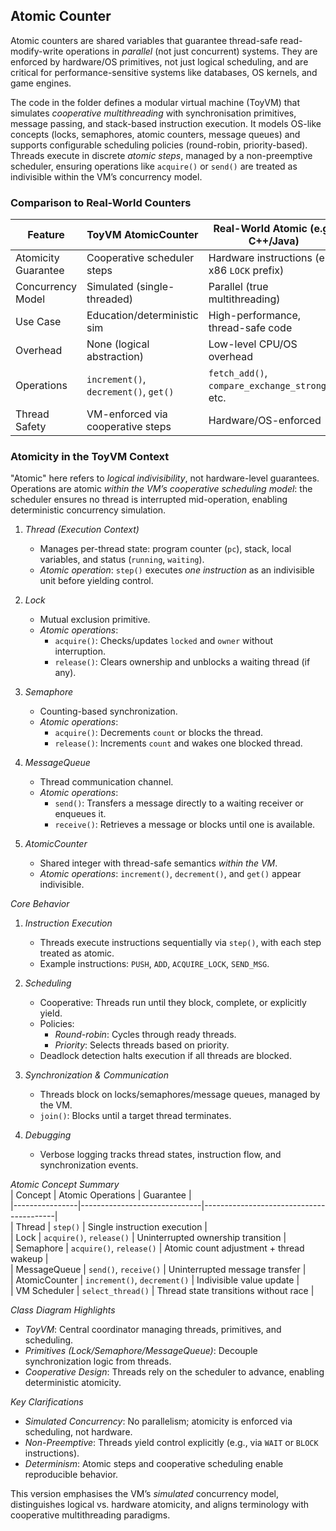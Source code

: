
## Atomic Counter

Atomic counters are shared variables that guarantee thread-safe read-modify-write operations in *parallel*
(not just concurrent) systems. They are enforced by hardware/OS primitives, not just logical scheduling,
and are critical for performance-sensitive systems like databases, OS kernels, and game engines.

The code in the folder defines a modular virtual machine (ToyVM) that simulates *cooperative multithreading*
with synchronisation primitives, message passing, and stack-based instruction execution. It models OS-like concepts
(locks, semaphores, atomic counters, message queues) and supports configurable scheduling policies (round-robin,
priority-based). Threads execute in discrete *atomic steps*, managed by a non-preemptive scheduler, ensuring
operations like `acquire()` or `send()` are treated as indivisible within the VM’s concurrency model.

### Comparison to Real-World Counters

| Feature             | ToyVM AtomicCounter                   | Real-World Atomic (e.g., C++/Java)              |
|---------------------|---------------------------------------|-------------------------------------------------|
| Atomicity Guarantee | Cooperative scheduler steps           | Hardware instructions (e.g., x86 `LOCK` prefix) |
| Concurrency Model   | Simulated (single-threaded)           | Parallel (true multithreading)                  |
| Use Case            | Education/deterministic sim           | High-performance, thread-safe code              |
| Overhead            | None (logical abstraction)            | Low-level CPU/OS overhead                       |
| Operations          | `increment()`, `decrement()`, `get()` | `fetch_add()`, `compare_exchange_strong()`, etc.|
| Thread Safety       | VM-enforced via cooperative steps     | Hardware/OS-enforced                            |


### Atomicity in the ToyVM Context

"Atomic" here refers to *logical indivisibility*, not hardware-level guarantees. Operations are atomic
*within the VM’s cooperative scheduling model*: the scheduler ensures no thread is interrupted mid-operation,
enabling deterministic concurrency simulation.

1. *Thread (Execution Context)*  
   - Manages per-thread state: program counter (`pc`), stack, local variables, and status (`running`, `waiting`).  
   - *Atomic operation*: `step()` executes *one instruction* as an indivisible unit before yielding control.  

2. *Lock*  
   - Mutual exclusion primitive.  
   - *Atomic operations*:  
     - `acquire()`: Checks/updates `locked` and `owner` without interruption.  
     - `release()`: Clears ownership and unblocks a waiting thread (if any).  

3. *Semaphore*  
   - Counting-based synchronization.  
   - *Atomic operations*:  
     - `acquire()`: Decrements `count` or blocks the thread.  
     - `release()`: Increments `count` and wakes one blocked thread.  

4. *MessageQueue*  
   - Thread communication channel.  
   - *Atomic operations*:  
     - `send()`: Transfers a message directly to a waiting receiver or enqueues it.  
     - `receive()`: Retrieves a message or blocks until one is available.  

5. *AtomicCounter*  
   - Shared integer with thread-safe semantics *within the VM*.  
   - *Atomic operations*: `increment()`, `decrement()`, and `get()` appear indivisible.  


*Core Behavior*  
1. *Instruction Execution*  
   - Threads execute instructions sequentially via `step()`, with each step treated as atomic.  
   - Example instructions: `PUSH`, `ADD`, `ACQUIRE_LOCK`, `SEND_MSG`.  

2. *Scheduling*  
   - Cooperative: Threads run until they block, complete, or explicitly yield.  
   - Policies:  
     - *Round-robin*: Cycles through ready threads.  
     - *Priority*: Selects threads based on priority.  
   - Deadlock detection halts execution if all threads are blocked.  

3. *Synchronization & Communication*  
   - Threads block on locks/semaphores/message queues, managed by the VM.  
   - `join()`: Blocks until a target thread terminates.  

4. *Debugging*  
   - Verbose logging tracks thread states, instruction flow, and synchronization events.  



*Atomic Concept Summary*  
| Concept        | Atomic Operations            | Guarantee                               |  
|----------------|------------------------------|-----------------------------------------|  
| Thread         | `step()`                     | Single instruction execution            |  
| Lock           | `acquire()`, `release()`     | Uninterrupted ownership transition      |  
| Semaphore      | `acquire()`, `release()`     | Atomic count adjustment + thread wakeup |  
| MessageQueue   | `send()`, `receive()`        | Uninterrupted message transfer          |  
| AtomicCounter  | `increment()`, `decrement()` | Indivisible value update                |  
| VM Scheduler   | `select_thread()`            | Thread state transitions without race   |  


*Class Diagram Highlights*  
- *ToyVM*: Central coordinator managing threads, primitives, and scheduling.  
- *Primitives (Lock/Semaphore/MessageQueue)*: Decouple synchronization logic from threads.  
- *Cooperative Design*: Threads rely on the scheduler to advance, enabling deterministic atomicity.  


*Key Clarifications*  
- *Simulated Concurrency*: No parallelism; atomicity is enforced via scheduling, not hardware.  
- *Non-Preemptive*: Threads yield control explicitly (e.g., via `WAIT` or `BLOCK` instructions).  
- *Determinism*: Atomic steps and cooperative scheduling enable reproducible behavior.  

This version emphasises the VM’s *simulated* concurrency model, distinguishes logical vs. 
hardware atomicity, and aligns terminology with cooperative multithreading paradigms.



